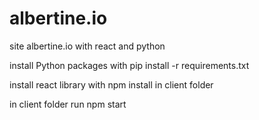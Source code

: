 # albertine.io
site albertine.io with react and python

install Python packages with pip install -r requirements.txt

install react library with npm install in client folder

in client folder run npm start
